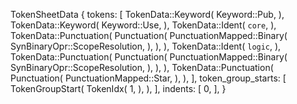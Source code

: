 TokenSheetData {
    tokens: [
        TokenData::Keyword(
            Keyword::Pub,
        ),
        TokenData::Keyword(
            Keyword::Use,
        ),
        TokenData::Ident(
            `core`,
        ),
        TokenData::Punctuation(
            Punctuation(
                PunctuationMapped::Binary(
                    SynBinaryOpr::ScopeResolution,
                ),
            ),
        ),
        TokenData::Ident(
            `logic`,
        ),
        TokenData::Punctuation(
            Punctuation(
                PunctuationMapped::Binary(
                    SynBinaryOpr::ScopeResolution,
                ),
            ),
        ),
        TokenData::Punctuation(
            Punctuation(
                PunctuationMapped::Star,
            ),
        ),
    ],
    token_group_starts: [
        TokenGroupStart(
            TokenIdx(
                1,
            ),
        ),
    ],
    indents: [
        0,
    ],
}
